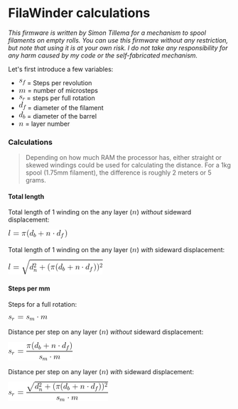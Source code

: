# FilaWinder calculations

_This firmware is written by Simon Tillema for a mechanism to spool filaments on empty rolls. You can use this firmware without any restriction, but note that using it is at your own risk. I do not take any responsibility for any harm caused by my code or the self-fabricated mechanism._

Let's first introduce a few variables:
- ![sf](https://github.com/Tillema/FilaWinder/blob/master/Documentation/Firmware/EquationImages/sf.png?raw=true) = Steps per revolution
- ![m](https://github.com/Tillema/FilaWinder/blob/master/Documentation/Firmware/EquationImages/m.png?raw=true) = number of microsteps
- ![sr](https://github.com/Tillema/FilaWinder/blob/master/Documentation/Firmware/EquationImages/sr.png?raw=true) = steps per full rotation
- ![df](https://github.com/Tillema/FilaWinder/blob/master/Documentation/Firmware/EquationImages/df.png?raw=true) = diameter of the filament
- ![db](https://github.com/Tillema/FilaWinder/blob/master/Documentation/Firmware/EquationImages/db.png?raw=true) = diameter of the barrel
- ![n](https://github.com/Tillema/FilaWinder/blob/master/Documentation/Firmware/EquationImages/n.png?raw=true) = layer number

### Calculations
>Depending on how much RAM the processor has, either straight or skewed windings could be used for calculating the distance. For a 1kg spool (1.75mm filament), the difference is roughly 2 meters or 5 grams.

#### Total length
Total length of 1 winding on the any layer (![n](https://github.com/Tillema/FilaWinder/blob/master/Documentation/Firmware/EquationImages/n.png?raw=true)) _without_ sideward displacement:

![1](https://github.com/Tillema/FilaWinder/blob/master/Documentation/Firmware/EquationImages/eq1.png?raw=true)

Total length of 1 winding on the any layer (![n](https://github.com/Tillema/FilaWinder/blob/master/Documentation/Firmware/EquationImages/n.png?raw=true)) _with_ sideward displacement:

![2](https://github.com/Tillema/FilaWinder/blob/master/Documentation/Firmware/EquationImages/eq2.png?raw=true)

#### Steps per mm
Steps for a full rotation:

![3](https://github.com/Tillema/FilaWinder/blob/master/Documentation/Firmware/EquationImages/eq3.png?raw=true)

Distance per step on any layer (![n](https://github.com/Tillema/FilaWinder/blob/master/Documentation/Firmware/EquationImages/n.png?raw=true)) _without_ sideward displacement:

![4](https://github.com/Tillema/FilaWinder/blob/master/Documentation/Firmware/EquationImages/eq4.png?raw=true)

Distance per step on any layer (![n](https://github.com/Tillema/FilaWinder/blob/master/Documentation/Firmware/EquationImages/n.png?raw=true)) _with_ sideward displacement:

![5](https://github.com/Tillema/FilaWinder/blob/master/Documentation/Firmware/EquationImages/eq5.png?raw=true)
